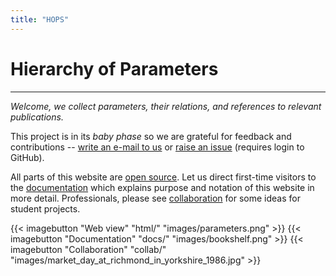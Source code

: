 ```yaml
---
title: "HOPS"
---
```


# <span class="glow">H</span>ierarchy <span class="glow">o</span>f <span class="glow">P</span>arameter<span class="glow">s</span>

---

*Welcome, we collect parameters, their relations, and references to relevant publications.*

This project is in its *baby phase* so we are grateful for feedback and contributions -- [write an e-mail to us](mailto:vaclavblazej@gmail.com) or [raise an issue](https://github.com/vaclavblazej/parameters-code/issues) (requires login to GitHub).

All parts of this website are [open source](https://github.com/vaclavblazej/parameters-code).
Let us direct first-time visitors to the [documentation](docs/) which explains purpose and notation of this website in more detail.
Professionals, please see [collaboration](collab/) for some ideas for student projects.

<div class="imagebuttons">
    {{< imagebutton "Web view" "html/" "images/parameters.png" >}}
    {{< imagebutton "Documentation" "docs/" "images/bookshelf.png" >}}
    {{< imagebutton "Collaboration" "collab/" "images/market_day_at_richmond_in_yorkshire_1986.jpg" >}}
</div>

<br/>

